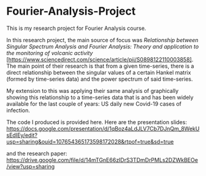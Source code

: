 # Fourier-Analysis-Project
This is my research project for Fourier Analysis course. 

In this research project, the main source of focus was *Relationship between Singular Spectrum Analysis and Fourier Analysis: Theory
and application to the monitoring of volcanic activity* [https://www.sciencedirect.com/science/article/pii/S0898122110003858]. The main point
of their research is that from a given time-series, there is a direct relationship between the 
singular values of a certain Hankel matrix (formed by time-series data) and the power spectrum of said time-series. 

My extension to this was applying their same analysis of graphically showing this relationship to 
a time-series data that is and has been widely available for the last couple of years: US daily new Covid-19 cases of infection. 

The code I produced is provided here. Here are the presentation slides: https://docs.google.com/presentation/d/1qBoz4aLdJLV7Cb7DJnQm_8WekUsEdIEy/edit?usp=sharing&ouid=107654365173598172028&rtpof=true&sd=true

and the research paper: https://drive.google.com/file/d/14mTGnE66zIDrS3TDmDrPMLs2DZWkBEOe/view?usp=sharing
